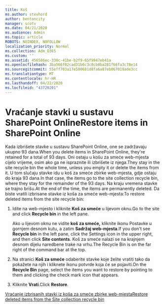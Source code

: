 ```yaml
---
title: Koš
ms.author: stevhord
author: bentoncity
manager: scotv
ms.date: 04/21/2020
ms.audience: Admin
ms.topic: article
ROBOTS: NOINDEX, NOFOLLOW
localization_priority: Normal
ms.collection: Adm_O365
ms.custom: ''
ms.assetid: 456586ec-330c-41be-b2f9-65f9947eb41a
ms.openlocfilehash: 3ba566f02cad31b6c3c8cb8ba281f66fa3c78e14
ms.sourcegitcommit: 55eff703a17e500681d8fa6a87eb067019ade3cc
ms.translationtype: MT
ms.contentlocale: hr-HR
ms.lasthandoff: 04/22/2020
ms.locfileid: "43720201"
---
```

# <a name="restore-items-in-sharepoint-online"></a><span data-ttu-id="78fde-102">Vraćanje stavki u sustavu SharePoint Online</span><span class="sxs-lookup"><span data-stu-id="78fde-102">Restore items in SharePoint Online</span></span>

<span data-ttu-id="78fde-103">Kada izbrišete stavke u sustavu SharePoint Online, one se zadržavaju ukupno 93 dana.</span><span class="sxs-lookup"><span data-stu-id="78fde-103">When you delete items in SharePoint Online, they're retained for a total of 93 days.</span></span> <span data-ttu-id="78fde-104">Oni ostaju u košu za smeće web-mjesta cijelo vrijeme, osim ako ga ne ispraznite ili izbrišete iz njega.</span><span class="sxs-lookup"><span data-stu-id="78fde-104">They stay in the site recycle bin the whole time, unless you empty it or delete the items from it.</span></span> <span data-ttu-id="78fde-105">U tom slučaju stavke idu u koš za smeće zbirke web-mjesta, gdje ostaju do kraja 93 dana.</span><span class="sxs-lookup"><span data-stu-id="78fde-105">In that case, the items go to the site collection recycle bin, where they stay for the remainder of the 93 days.</span></span> <span data-ttu-id="78fde-106">Na kraju vremena stavke se trajno brišu.</span><span class="sxs-lookup"><span data-stu-id="78fde-106">At the end of the time, the items are permanently deleted.</span></span> <span data-ttu-id="78fde-107">Da biste vratili izbrisane stavke iz koša za smeće web-mjesta:</span><span class="sxs-lookup"><span data-stu-id="78fde-107">To restore deleted items from the site recycle bin:</span></span>
  
1. <span data-ttu-id="78fde-108">Idite na web-mjesto i kliknite **Koš za smeće** u lijevom oknu.</span><span class="sxs-lookup"><span data-stu-id="78fde-108">Go to the site and click **Recycle bin** in the left pane.</span></span> 
    
    <span data-ttu-id="78fde-109">Ako u lijevom oknu ne vidite **koš za smeće,** kliknite ikonu Postavke u gornjem desnom kutu, a zatim **Sadržaj web-mjesta**.</span><span class="sxs-lookup"><span data-stu-id="78fde-109">If you don't see **Recycle bin** in the left pane, click the Settings icon in the upper right, and then click **Site contents**.</span></span> <span data-ttu-id="78fde-110">Koš za smeće nalazi se na krajnjem desnom dijelu naredbene trake na vrhu.</span><span class="sxs-lookup"><span data-stu-id="78fde-110">The Recycle Bin is on the far right of the command bar at the top.</span></span>
    
2. <span data-ttu-id="78fde-111">Na stranici **Koš za smeće** odaberite stavke koje želite vratiti tako da pokažete na njih i kliknete ikonu potvrde koja će se pojaviti.</span><span class="sxs-lookup"><span data-stu-id="78fde-111">On the **Recycle Bin** page, select the items you want to restore by pointing to them and clicking the check mark icon that appears.</span></span> 
    
3. <span data-ttu-id="78fde-112">Kliknite **Vrati**.</span><span class="sxs-lookup"><span data-stu-id="78fde-112">Click **Restore**.</span></span>
    
[<span data-ttu-id="78fde-113">Vraćanje izbrisanih stavki iz koša za smeće zbirke web-mjesta</span><span class="sxs-lookup"><span data-stu-id="78fde-113">Restore deleted items from the Site collection recycle bin</span></span>](https://go.microsoft.com/fwlink/?linkid=866439)
  

